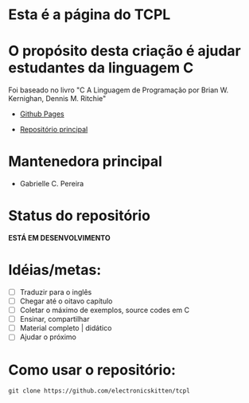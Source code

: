 # Esta é a página do TCPL

# O propósito desta criação é ajudar estudantes da linguagem C

<p> Foi baseado no livro "C A Linguagem de Programação por Brian W. Kernighan, Dennis M. Ritchie"
</p>

- [Github Pages](https://electronicskitten.github.io/tcpl/)


- [Repositório principal](https://github.com/electronicskitten/tcpl)


# Mantenedora principal
- Gabrielle C. Pereira


# Status do repositório
<strong>ESTÁ EM DESENVOLVIMENTO</strong>

# Idéias/metas:
- [ ] Traduzir para o inglês
- [ ] Chegar até o oitavo capítulo
- [ ] Coletar o máximo de exemplos, source codes em C
- [ ] Ensinar, compartilhar
- [ ]  Material completo | didático
- [ ] Ajudar o próximo

# Como usar o repositório:
```
git clone https://github.com/electronicskitten/tcpl

```
